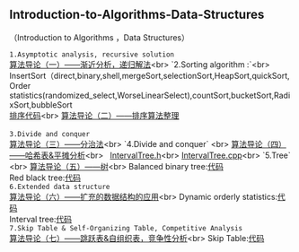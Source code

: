  ## Introduction-to-Algorithms-Data-Structures
（Introduction to Algorithms ，Data Structures）

`1.Asymptotic analysis, recursive solution` <br>
[算法导论（一）——渐近分析，递归解法](http://blog.csdn.net/u010385790/article/details/77892274"悬停显示")<br>  
`2.Sorting algorithm :`<br>
InsertSort（direct,binary,shell,mergeSort,selectionSort,HeapSort,quickSort,<br>Order statistics(randomized_select,WorseLinearSelect),countSort,bucketSort,RadixSort,bubbleSort<br> 
[排序代码](https://github.com/lymcool/Introduction-to-Algorithms-Data-Structures/blob/master/1_sort.cpp"悬停显示")<br>
[算法导论（二）——排序算法整理](http://blog.csdn.net/u010385790/article/details/78311022"悬停显示")  <br>  
`3.Divide and conquer` <br>
[算法导论（三）——分治法](http://blog.csdn.net/u010385790/article/details/78311222"悬停显示")<br>  
`4.Divide and conquer` <br>
[算法导论（四）——哈希表&平摊分析](http://blog.csdn.net/u010385790/article/details/78313900"悬停显示")<br>  
[IntervalTree.h](https://github.com/lymcool/Introduction-to-Algorithms-Data-Structures/blob/master/IntervalTree.h"悬停显示")<br> 
[IntervalTree.cpp](https://github.com/lymcool/Introduction-to-Algorithms-Data-Structures/blob/master/IntervalTree.cpp"悬停显示")<br> 
`5.Tree` <br>
[算法导论（五）——树](http://blog.csdn.net/u010385790/article/details/78441456"悬停显示")<br>  
Balanced binary tree:[代码]()<br>
Red black tree:[代码]()<br>
`6.Extended data structure` <br>
[算法导论（六）——扩充的数据结构的应用](http://blog.csdn.net/u010385790/article/details/78442035"悬停显示")<br>  
Dynamic orderly statistics:[代码]()<br>
Interval tree:[代码]()<br>
`7.Skip Table & Self-Organizing Table, Competitive Analysis` <br>
[算法导论（七）——跳跃表&自组织表，竞争性分析](http://blog.csdn.net/u010385790/article/details/78461263"悬停显示")<br>  
Skip Table:[代码]()<br>

